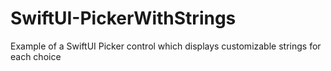 # SwiftUI-PickerWithStrings
Example of a SwiftUI Picker control which displays customizable strings for each choice
